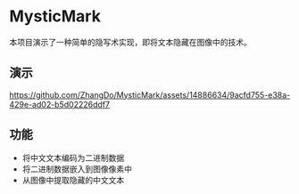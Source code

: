 # MysticMark
本项目演示了一种简单的隐写术实现，即将文本隐藏在图像中的技术。

## 演示


https://github.com/ZhangDo/MysticMark/assets/14886634/9acfd755-e38a-429e-ad02-b5d02226ddf7



## 功能

- 将中文文本编码为二进制数据
- 将二进制数据嵌入到图像像素中
- 从图像中提取隐藏的中文文本
